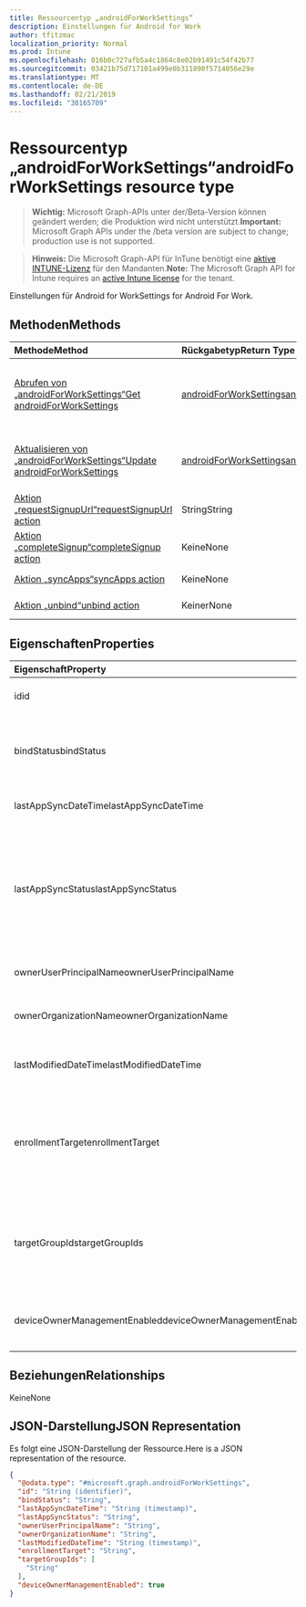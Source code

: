 ```yaml
---
title: Ressourcentyp „androidForWorkSettings“
description: Einstellungen für Android for Work
author: tfitzmac
localization_priority: Normal
ms.prod: Intune
ms.openlocfilehash: 016b0c727afb5a4c1864c8e02b91491c54f42b77
ms.sourcegitcommit: 03421b75d717101a499e0b311890f5714056e29e
ms.translationtype: MT
ms.contentlocale: de-DE
ms.lasthandoff: 02/21/2019
ms.locfileid: "30165709"
---
```

# <a name="androidforworksettings-resource-type"></a><span data-ttu-id="8b8a6-103">Ressourcentyp „androidForWorkSettings“</span><span class="sxs-lookup"><span data-stu-id="8b8a6-103">androidForWorkSettings resource type</span></span>

> <span data-ttu-id="8b8a6-104">**Wichtig:** Microsoft Graph-APIs unter der/Beta-Version können geändert werden; die Produktion wird nicht unterstützt.</span><span class="sxs-lookup"><span data-stu-id="8b8a6-104">**Important:** Microsoft Graph APIs under the /beta version are subject to change; production use is not supported.</span></span>

> <span data-ttu-id="8b8a6-105">**Hinweis:** Die Microsoft Graph-API für InTune benötigt eine [aktive INTUNE-Lizenz](https://go.microsoft.com/fwlink/?linkid=839381) für den Mandanten.</span><span class="sxs-lookup"><span data-stu-id="8b8a6-105">**Note:** The Microsoft Graph API for Intune requires an [active Intune license](https://go.microsoft.com/fwlink/?linkid=839381) for the tenant.</span></span>

<span data-ttu-id="8b8a6-106">Einstellungen für Android for Work</span><span class="sxs-lookup"><span data-stu-id="8b8a6-106">Settings for Android For Work.</span></span>

## <a name="methods"></a><span data-ttu-id="8b8a6-107">Methoden</span><span class="sxs-lookup"><span data-stu-id="8b8a6-107">Methods</span></span>
|<span data-ttu-id="8b8a6-108">Methode</span><span class="sxs-lookup"><span data-stu-id="8b8a6-108">Method</span></span>|<span data-ttu-id="8b8a6-109">Rückgabetyp</span><span class="sxs-lookup"><span data-stu-id="8b8a6-109">Return Type</span></span>|<span data-ttu-id="8b8a6-110">Beschreibung</span><span class="sxs-lookup"><span data-stu-id="8b8a6-110">Description</span></span>|
|:---|:---|:---|
|[<span data-ttu-id="8b8a6-111">Abrufen von „androidForWorkSettings“</span><span class="sxs-lookup"><span data-stu-id="8b8a6-111">Get androidForWorkSettings</span></span>](../api/intune-androidforwork-androidforworksettings-get.md)|[<span data-ttu-id="8b8a6-112">androidForWorkSettings</span><span class="sxs-lookup"><span data-stu-id="8b8a6-112">androidForWorkSettings</span></span>](../resources/intune-androidforwork-androidforworksettings.md)|<span data-ttu-id="8b8a6-113">Liest Eigenschaften und Beziehungen des Objekts [androidForWorkSettings](../resources/intune-androidforwork-androidforworksettings.md).</span><span class="sxs-lookup"><span data-stu-id="8b8a6-113">Read properties and relationships of the [androidForWorkSettings](../resources/intune-androidforwork-androidforworksettings.md) object.</span></span>|
|[<span data-ttu-id="8b8a6-114">Aktualisieren von „androidForWorkSettings“</span><span class="sxs-lookup"><span data-stu-id="8b8a6-114">Update androidForWorkSettings</span></span>](../api/intune-androidforwork-androidforworksettings-update.md)|[<span data-ttu-id="8b8a6-115">androidForWorkSettings</span><span class="sxs-lookup"><span data-stu-id="8b8a6-115">androidForWorkSettings</span></span>](../resources/intune-androidforwork-androidforworksettings.md)|<span data-ttu-id="8b8a6-116">Aktualisiert die Eigenschaften eines Objekts des Typs [androidForWorkSettings](../resources/intune-androidforwork-androidforworksettings.md).</span><span class="sxs-lookup"><span data-stu-id="8b8a6-116">Update the properties of a [androidForWorkSettings](../resources/intune-androidforwork-androidforworksettings.md) object.</span></span>|
|[<span data-ttu-id="8b8a6-117">Aktion „requestSignupUrl“</span><span class="sxs-lookup"><span data-stu-id="8b8a6-117">requestSignupUrl action</span></span>](../api/intune-androidforwork-androidforworksettings-requestsignupurl.md)|<span data-ttu-id="8b8a6-118">String</span><span class="sxs-lookup"><span data-stu-id="8b8a6-118">String</span></span>|<span data-ttu-id="8b8a6-119">Noch nicht dokumentiert</span><span class="sxs-lookup"><span data-stu-id="8b8a6-119">Not yet documented</span></span>|
|[<span data-ttu-id="8b8a6-120">Aktion „completeSignup“</span><span class="sxs-lookup"><span data-stu-id="8b8a6-120">completeSignup action</span></span>](../api/intune-androidforwork-androidforworksettings-completesignup.md)|<span data-ttu-id="8b8a6-121">Keine</span><span class="sxs-lookup"><span data-stu-id="8b8a6-121">None</span></span>|<span data-ttu-id="8b8a6-122">Noch nicht dokumentiert</span><span class="sxs-lookup"><span data-stu-id="8b8a6-122">Not yet documented</span></span>|
|[<span data-ttu-id="8b8a6-123">Aktion „syncApps“</span><span class="sxs-lookup"><span data-stu-id="8b8a6-123">syncApps action</span></span>](../api/intune-androidforwork-androidforworksettings-syncapps.md)|<span data-ttu-id="8b8a6-124">Keine</span><span class="sxs-lookup"><span data-stu-id="8b8a6-124">None</span></span>|<span data-ttu-id="8b8a6-125">Noch nicht dokumentiert</span><span class="sxs-lookup"><span data-stu-id="8b8a6-125">Not yet documented</span></span>|
|[<span data-ttu-id="8b8a6-126">Aktion „unbind“</span><span class="sxs-lookup"><span data-stu-id="8b8a6-126">unbind action</span></span>](../api/intune-androidforwork-androidforworksettings-unbind.md)|<span data-ttu-id="8b8a6-127">Keiner</span><span class="sxs-lookup"><span data-stu-id="8b8a6-127">None</span></span>|<span data-ttu-id="8b8a6-128">Noch nicht dokumentiert</span><span class="sxs-lookup"><span data-stu-id="8b8a6-128">Not yet documented</span></span>|

## <a name="properties"></a><span data-ttu-id="8b8a6-129">Eigenschaften</span><span class="sxs-lookup"><span data-stu-id="8b8a6-129">Properties</span></span>
|<span data-ttu-id="8b8a6-130">Eigenschaft</span><span class="sxs-lookup"><span data-stu-id="8b8a6-130">Property</span></span>|<span data-ttu-id="8b8a6-131">Typ</span><span class="sxs-lookup"><span data-stu-id="8b8a6-131">Type</span></span>|<span data-ttu-id="8b8a6-132">Beschreibung</span><span class="sxs-lookup"><span data-stu-id="8b8a6-132">Description</span></span>|
|:---|:---|:---|
|<span data-ttu-id="8b8a6-133">id</span><span class="sxs-lookup"><span data-stu-id="8b8a6-133">id</span></span>|<span data-ttu-id="8b8a6-134">String</span><span class="sxs-lookup"><span data-stu-id="8b8a6-134">String</span></span>|<span data-ttu-id="8b8a6-135">Android for Work-Einstellungsbezeichner.</span><span class="sxs-lookup"><span data-stu-id="8b8a6-135">The Android for Work settings identifier</span></span>|
|<span data-ttu-id="8b8a6-136">bindStatus</span><span class="sxs-lookup"><span data-stu-id="8b8a6-136">bindStatus</span></span>|[<span data-ttu-id="8b8a6-137">androidForWorkBindStatus</span><span class="sxs-lookup"><span data-stu-id="8b8a6-137">androidForWorkBindStatus</span></span>](../resources/intune-androidforwork-androidforworkbindstatus.md)|<span data-ttu-id="8b8a6-138">Binden des Status des Mandanten mit der Google EMM-API.</span><span class="sxs-lookup"><span data-stu-id="8b8a6-138">Bind status of the tenant with the Google EMM API.</span></span> <span data-ttu-id="8b8a6-139">Mögliche Werte: `notBound`, `bound`, `boundAndValidated`, `unbinding`.</span><span class="sxs-lookup"><span data-stu-id="8b8a6-139">Possible values are: `notBound`, `bound`, `boundAndValidated`, `unbinding`.</span></span>|
|<span data-ttu-id="8b8a6-140">lastAppSyncDateTime</span><span class="sxs-lookup"><span data-stu-id="8b8a6-140">lastAppSyncDateTime</span></span>|<span data-ttu-id="8b8a6-141">DateTimeOffset</span><span class="sxs-lookup"><span data-stu-id="8b8a6-141">DateTimeOffset</span></span>|<span data-ttu-id="8b8a6-142">Zeitpunkt, zu dem zuletzt eine App-Synchronisierung abgeschlossen wurde.</span><span class="sxs-lookup"><span data-stu-id="8b8a6-142">Last completion time for app sync</span></span>|
|<span data-ttu-id="8b8a6-143">lastAppSyncStatus</span><span class="sxs-lookup"><span data-stu-id="8b8a6-143">lastAppSyncStatus</span></span>|[<span data-ttu-id="8b8a6-144">androidForWorkSyncStatus</span><span class="sxs-lookup"><span data-stu-id="8b8a6-144">androidForWorkSyncStatus</span></span>](../resources/intune-androidforwork-androidforworksyncstatus.md)|<span data-ttu-id="8b8a6-145">Ergebnis der letzten Anwendungssynchronisierung.</span><span class="sxs-lookup"><span data-stu-id="8b8a6-145">Last application sync result.</span></span> <span data-ttu-id="8b8a6-146">Mögliche Werte sind: `success`, `credentialsNotValid`, `androidForWorkApiError`, `managementServiceError`, `unknownError` und `none`.</span><span class="sxs-lookup"><span data-stu-id="8b8a6-146">Possible values are: `success`, `credentialsNotValid`, `androidForWorkApiError`, `managementServiceError`, `unknownError`, `none`.</span></span>|
|<span data-ttu-id="8b8a6-147">ownerUserPrincipalName</span><span class="sxs-lookup"><span data-stu-id="8b8a6-147">ownerUserPrincipalName</span></span>|<span data-ttu-id="8b8a6-148">Zeichenfolge</span><span class="sxs-lookup"><span data-stu-id="8b8a6-148">String</span></span>|<span data-ttu-id="8b8a6-149">Besitzer-UPN, der das Unternehmen erstellt hat</span><span class="sxs-lookup"><span data-stu-id="8b8a6-149">Owner UPN that created the enterprise</span></span>|
|<span data-ttu-id="8b8a6-150">ownerOrganizationName</span><span class="sxs-lookup"><span data-stu-id="8b8a6-150">ownerOrganizationName</span></span>|<span data-ttu-id="8b8a6-151">Zeichenfolge</span><span class="sxs-lookup"><span data-stu-id="8b8a6-151">String</span></span>|<span data-ttu-id="8b8a6-152">Organisationsname, der beim Android for Work-Onboarding verwendet wird</span><span class="sxs-lookup"><span data-stu-id="8b8a6-152">Organization name used when onboarding Android for Work</span></span>|
|<span data-ttu-id="8b8a6-153">lastModifiedDateTime</span><span class="sxs-lookup"><span data-stu-id="8b8a6-153">lastModifiedDateTime</span></span>|<span data-ttu-id="8b8a6-154">DateTimeOffset</span><span class="sxs-lookup"><span data-stu-id="8b8a6-154">DateTimeOffset</span></span>|<span data-ttu-id="8b8a6-155">Zeitpunkt, zu dem die Android for Work-Einstellungen zuletzt geändert wurden</span><span class="sxs-lookup"><span data-stu-id="8b8a6-155">Last modification time for Android for Work settings</span></span>|
|<span data-ttu-id="8b8a6-156">enrollmentTarget</span><span class="sxs-lookup"><span data-stu-id="8b8a6-156">enrollmentTarget</span></span>|[<span data-ttu-id="8b8a6-157">androidForWorkEnrollmentTarget</span><span class="sxs-lookup"><span data-stu-id="8b8a6-157">androidForWorkEnrollmentTarget</span></span>](../resources/intune-androidforwork-androidforworkenrollmenttarget.md)|<span data-ttu-id="8b8a6-158">Gibt an, welche Benutzer Geräte in Android für die Arbeitsgeräte Verwaltung registrieren können.</span><span class="sxs-lookup"><span data-stu-id="8b8a6-158">Indicates which users can enroll devices in Android for Work device management.</span></span> <span data-ttu-id="8b8a6-159">Mögliche Werte: `none`, `all`, `targeted`, `targetedAsEnrollmentRestrictions`.</span><span class="sxs-lookup"><span data-stu-id="8b8a6-159">Possible values are: `none`, `all`, `targeted`, `targetedAsEnrollmentRestrictions`.</span></span>|
|<span data-ttu-id="8b8a6-160">targetGroupIds</span><span class="sxs-lookup"><span data-stu-id="8b8a6-160">targetGroupIds</span></span>|<span data-ttu-id="8b8a6-161">Zeichenfolgenauflistung</span><span class="sxs-lookup"><span data-stu-id="8b8a6-161">String collection</span></span>|<span data-ttu-id="8b8a6-162">Gibt an, welche AAD-Gruppen Geräte in der Android for Work-Geräteverwaltung registrieren dürfen, wenn die Eigenschaft „enrollmentTarget“ auf „Targeted“ gesetzt ist.</span><span class="sxs-lookup"><span data-stu-id="8b8a6-162">Specifies which AAD groups can enroll devices in Android for Work device management if enrollmentTarget is set to 'Targeted'</span></span>|
|<span data-ttu-id="8b8a6-163">deviceOwnerManagementEnabled</span><span class="sxs-lookup"><span data-stu-id="8b8a6-163">deviceOwnerManagementEnabled</span></span>|<span data-ttu-id="8b8a6-164">Boolescher Wert</span><span class="sxs-lookup"><span data-stu-id="8b8a6-164">Boolean</span></span>|<span data-ttu-id="8b8a6-165">Gibt an, ob dieses Konto für die Verwaltung von Android-Geräte Besitzern mit CloudDPC läuft.</span><span class="sxs-lookup"><span data-stu-id="8b8a6-165">Indicates if this account is flighting for Android Device Owner Management with CloudDPC.</span></span>|

## <a name="relationships"></a><span data-ttu-id="8b8a6-166">Beziehungen</span><span class="sxs-lookup"><span data-stu-id="8b8a6-166">Relationships</span></span>
<span data-ttu-id="8b8a6-167">Keine</span><span class="sxs-lookup"><span data-stu-id="8b8a6-167">None</span></span>

## <a name="json-representation"></a><span data-ttu-id="8b8a6-168">JSON-Darstellung</span><span class="sxs-lookup"><span data-stu-id="8b8a6-168">JSON Representation</span></span>
<span data-ttu-id="8b8a6-169">Es folgt eine JSON-Darstellung der Ressource.</span><span class="sxs-lookup"><span data-stu-id="8b8a6-169">Here is a JSON representation of the resource.</span></span>
<!-- {
  "blockType": "resource",
  "keyProperty": "id",
  "@odata.type": "microsoft.graph.androidForWorkSettings"
}
-->
``` json
{
  "@odata.type": "#microsoft.graph.androidForWorkSettings",
  "id": "String (identifier)",
  "bindStatus": "String",
  "lastAppSyncDateTime": "String (timestamp)",
  "lastAppSyncStatus": "String",
  "ownerUserPrincipalName": "String",
  "ownerOrganizationName": "String",
  "lastModifiedDateTime": "String (timestamp)",
  "enrollmentTarget": "String",
  "targetGroupIds": [
    "String"
  ],
  "deviceOwnerManagementEnabled": true
}
```




